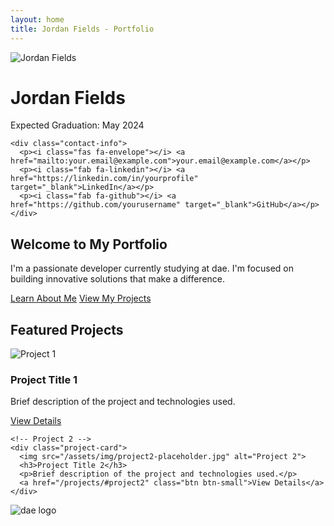```yaml
---
layout: home
title: Jordan Fields - Portfolio
---
```


<div class="profile-container">
  <div class="profile-image">
    <!-- Replace with your actual profile photo -->
    <img src="/assets/img/profile-placeholder.jpg" alt="Jordan Fields" class="profile-photo">
  </div>
  
  <div class="profile-info">
    <h1>Jordan Fields</h1>
    <p class="graduation-date">Expected Graduation: May 2024</p>
    
    <div class="contact-info">
      <p><i class="fas fa-envelope"></i> <a href="mailto:your.email@example.com">your.email@example.com</a></p>
      <p><i class="fab fa-linkedin"></i> <a href="https://linkedin.com/in/yourprofile" target="_blank">LinkedIn</a></p>
      <p><i class="fab fa-github"></i> <a href="https://github.com/yourusername" target="_blank">GitHub</a></p>
    </div>
  </div>
</div>

<div class="intro-section">
  <h2>Welcome to My Portfolio</h2>
  <p>I'm a passionate developer currently studying at dae. I'm focused on building innovative solutions that make a difference.</p>
  
  <div class="cta-buttons">
    <a href="/about/" class="btn btn-primary">Learn About Me</a>
    <a href="/projects/" class="btn btn-secondary">View My Projects</a>
  </div>
</div>

<div class="featured-projects">
  <h2>Featured Projects</h2>
  <div class="project-grid">
    <!-- Project 1 -->
    <div class="project-card">
      <img src="/assets/img/project1-placeholder.jpg" alt="Project 1">
      <h3>Project Title 1</h3>
      <p>Brief description of the project and technologies used.</p>
      <a href="/projects/#project1" class="btn btn-small">View Details</a>
    </div>
    
    <!-- Project 2 -->
    <div class="project-card">
      <img src="/assets/img/project2-placeholder.jpg" alt="Project 2">
      <h3>Project Title 2</h3>
      <p>Brief description of the project and technologies used.</p>
      <a href="/projects/#project2" class="btn btn-small">View Details</a>
    </div>
  </div>
</div>

<div class="dae-branding">
  <img src="/assets/img/dae-web.avif" alt="dae logo" class="dae-logo">
</div>
